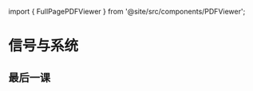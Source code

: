 import { FullPagePDFViewer } from '@site/src/components/PDFViewer';

# 信号与系统

## 最后一课
<FullPagePDFViewer 
  src="/pdfs/数字信号处理总复习.pdf"
  pageSpacing={1}
  maxWidth={900}
/>
